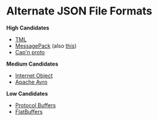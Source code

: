 # Alternate JSON File Formats

**High Candidates**
- [TML](https://github.com/cppfw/tml)
- [MessagePack](https://msgpack.org/index.html) (also [this](https://msgpack.org/index.html#cppack))
- [Cap'n proto](https://capnproto.org/)

**Medium Candidates**
- [Internet Object](https://docs.internetobject.org/)
- [Apache Avro](https://avro.apache.org/)

**Low Candidates**
- [Protocol Buffers](https://protobuf.dev/)
- [FlatBuffers](https://flatbuffers.dev/)
